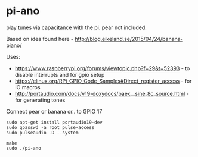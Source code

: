 # pi-ano

play tunes via capacitance with the pi. pear not included.

Based on idea found here - http://blog.eikeland.se/2015/04/24/banana-piano/

Uses:

* https://www.raspberrypi.org/forums/viewtopic.php?f=29&t=52393 - to disable interrupts and for gpio setup
* https://elinux.org/RPi_GPIO_Code_Samples#Direct_register_access - for IO macros
* http://portaudio.com/docs/v19-doxydocs/paex__sine_8c_source.html - for generating tones

Connect pear or banana or.. to GPIO 17

```
sudo apt-get install portaudio19-dev
sudo gpasswd -a root pulse-access 
sudo pulseaudio -D --system

make 
sudo ./pi-ano
```
